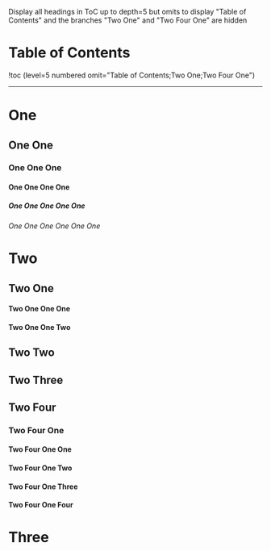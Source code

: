 Display all headings in ToC up to depth=5 but omits to display "Table of Contents" and the branches "Two One" and "Two Four One" are hidden

# Table of Contents

!toc (level=5 numbered omit="Table of Contents;Two One;Two Four One")

----

# One

## One One

### One One One

#### One One One One

##### One One One One One

###### One One One One One One

# Two

## Two One

#### Two One One One

#### Two One One Two

## Two Two

## Two Three

## Two Four

### Two Four One

#### Two Four One One

#### Two Four One Two

#### Two Four One Three

#### Two Four One Four

# Three
